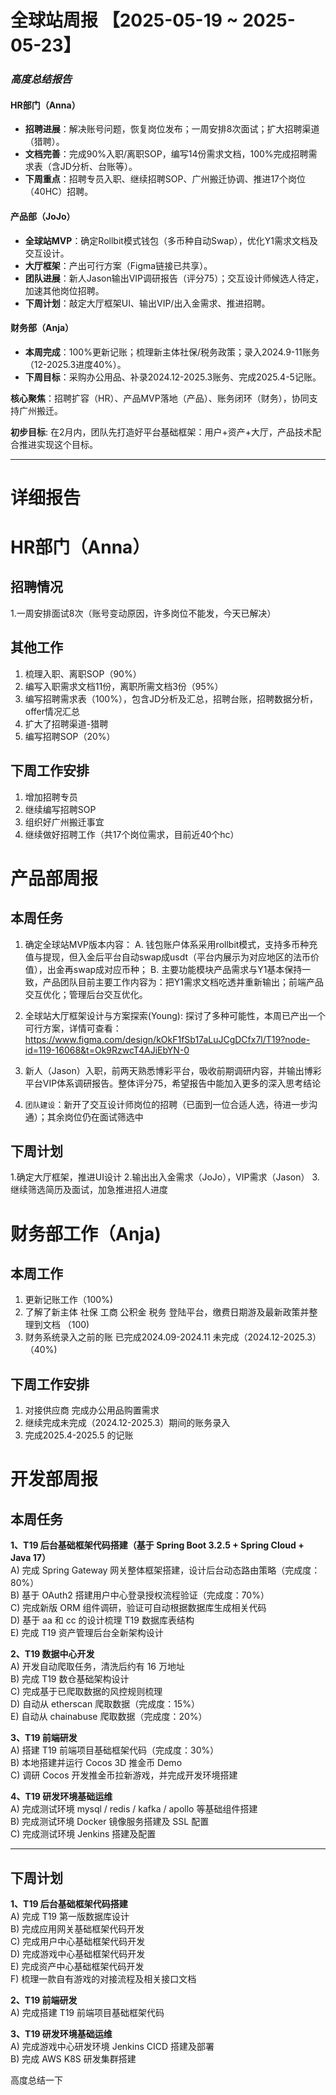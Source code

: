 # 全球站周报 【2025-05-19 ~ 2025-05-23】

### ***高度总结报告***

#### **HR部门（Anna）**  
- **招聘进展**：解决账号问题，恢复岗位发布；一周安排8次面试；扩大招聘渠道（猎聘）。  
- **文档完善**：完成90%入职/离职SOP，编写14份需求文档，100%完成招聘需求表（含JD分析、台账等）。  
- **下周重点**：招聘专员入职、继续招聘SOP、广州搬迁协调、推进17个岗位（40HC）招聘。  

#### **产品部（JoJo）**  
- **全球站MVP**：确定Rollbit模式钱包（多币种自动Swap），优化Y1需求文档及交互设计。  
- **大厅框架**：产出可行方案（Figma链接已共享）。  
- **团队进展**：新人Jason输出VIP调研报告（评分75）；交互设计师候选人待定，加速其他岗位招聘。  
- **下周计划**：敲定大厅框架UI、输出VIP/出入金需求、推进招聘。  

#### **财务部（Anja）**  
- **本周完成**：100%更新记账；梳理新主体社保/税务政策；录入2024.9-11账务（12-2025.3进度40%）。  
- **下周目标**：采购办公用品、补录2024.12-2025.3账务、完成2025.4-5记账。  

**核心聚焦**：招聘扩容（HR）、产品MVP落地（产品）、账务闭环（财务），协同支持广州搬迁。

**初步目标**: 在2月内，团队先打造好平台基础框架：用户+资产+大厅，产品技术配合推进实现这个目标。

---  

# 详细报告

# HR部门（Anna）

## 招聘情况
1.一周安排面试8次（账号变动原因，许多岗位不能发，今天已解决）

## 其他工作

1. 梳理入职、离职SOP（90%）
1. 编写入职需求文档11份，离职所需文档3份（95%）
1. 编写招聘需求表（100%），包含JD分析及汇总，招聘台账，招聘数据分析，offer情况汇总
1. 扩大了招聘渠道-猎聘
1. 编写招聘SOP（20%）

## 下周工作安排
1. 增加招聘专员
2. 继续编写招聘SOP
3. 组织好广州搬迁事宜
4. 继续做好招聘工作（共17个岗位需求，目前近40个hc）

# 产品部周报
 
## 本周任务

1. 确定全球站MVP版本内容：
  A. 钱包账户体系采用rollbit模式，支持多币种充值与提现，但入金后平台自动swap成usdt（平台内展示为对应地区的法币价值），出金再swap成对应币种；
  B. 主要功能模块产品需求与Y1基本保持一致，产品团队目前主要工作内容为：把Y1需求文档吃透并重新输出；前端产品交互优化；管理后台交互优化。

3. 全球站大厅框架设计与方案探索(Young):
    探讨了多种可能性，本周已产出一个可行方案，详情可查看：https://www.figma.com/design/kOkF1fSb17aLuJCgDCfx7l/T19?node-id=119-16068&t=Ok9RzwcT4AJiEbYN-0
5. 新人（Jason）入职，前两天熟悉博彩平台，吸收前期调研内容，并输出博彩平台VIP体系调研报告。整体评分75，希望报告中能加入更多的深入思考结论
6. `团队建设`：新开了交互设计师岗位的招聘（已面到一位合适人选，待进一步沟通）；其余岗位仍在面试筛选中

## 下周计划
1.确定大厅框架，推进UI设计
2.输出出入金需求（JoJo），VIP需求（Jason）
3.继续筛选简历及面试，加急推进招人进度

# 财务部工作（Anja)

## 本周工作
1. 更新记账工作（100%)
2. 了解了新主体 社保 工商 公积金 税务 登陆平台，缴费日期游及最新政策并整理到文档 （100)
3. 财务系统录入之前的账 已完成2024.09-2024.11 未完成（2024.12-2025.3）（40%)

## 下周工作安排
1. 对接供应商 完成办公用品购置需求
2. 继续完成未完成（2024.12-2025.3）期间的账务录入 
3. 完成2025.4-2025.5 的记账


# 开发部周报

## 本周任务

**1、T19 后台基础框架代码搭建（基于 Spring Boot 3.2.5 + Spring Cloud + Java 17）**  
A) 完成 Spring Gateway 网关整体框架搭建，设计后台动态路由策略（完成度：80%）  
B) 基于 OAuth2 搭建用户中心登录授权流程验证（完成度：70%）  
C) 完成新版 ORM 组件调研，验证可自动根据数据库生成相关代码  
D) 基于 aa 和 cc 的设计梳理 T19 数据库表结构  
E) 完成 T19 资产管理后台全新架构设计

**2、T19 数据中心开发**  
A) 开发自动爬取任务，清洗后约有 16 万地址  
B) 完成 T19 数仓基础架构设计  
C) 完成基于已爬取数据的风控规则梳理  
D) 自动从 etherscan 爬取数据（完成度：15%）  
E) 自动从 chainabuse 爬取数据（完成度：20%）

**3、T19 前端研发**  
A) 搭建 T19 前端项目基础框架代码（完成度：30%）  
B) 本地搭建并运行 Cocos 3D 推金币 Demo  
C) 调研 Cocos 开发推金币拉新游戏，并完成开发环境搭建

**4、T19 研发环境基础运维**  
A) 完成测试环境 mysql / redis / kafka / apollo 等基础组件搭建  
B) 完成测试环境 Docker 镜像服务搭建及 SSL 配置  
C) 完成测试环境 Jenkins 搭建及配置

---

## 下周计划

**1、T19 后台基础框架代码搭建**  
A) 完成 T19 第一版数据库设计  
B) 完成应用网关基础框架代码开发  
C) 完成用户中心基础框架代码开发  
D) 完成游戏中心基础框架代码开发  
E) 完成资产中心基础框架代码开发  
F) 梳理一款自有游戏的对接流程及相关接口文档

**2、T19 前端研发**  
A) 完成搭建 T19 前端项目基础框架代码

**3、T19 研发环境基础运维**  
A) 完成游戏中心研发环境 Jenkins CICD 搭建及部署  
B) 完成 AWS K8S 研发集群搭建

高度总结一下

